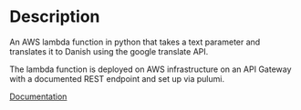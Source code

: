 # Description

An AWS lambda function in python that takes a text parameter and translates it to Danish using the google translate API.

The lambda function is deployed on AWS infrastructure on an API Gateway with a documented REST endpoint and set up via pulumi.

[Documentation](https://github.com/JavaanseHZ/pulumi-aws-lambda-infra)
